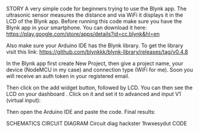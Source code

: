 STORY
A very simple code for beginners trying to use the Blynk app. The ultrasonic sensor measures the distance and via WiFi it displays it in the LCD of the Blynk app. Before running this code make sure you have the Blynk app in your smartphone. You can download it here: https://play.google.com/store/apps/details?id=cc.blynk&hl=en

Also make sure your Arduino IDE has the Blynk library. To get the library visit this link: https://github.com/blynkkk/blynk-library/releases/tag/v0.4.8

In the Blynk app first create New Project, then give a project name, your device (NodeMCU in my case) and connection type (WiFi for me). Soon you will receive an auth token in your registered email.

Then click on the add widget button, followed by LCD. You can then see the LCD on your dashboard . Click on it and set it to advanced and input V1 (virtual input):

Then open the Arduino IDE and paste the code. Final results:

SCHEMATICS
CIRCUIT DIAGRAM	
Circuit diag hackster 1hwxesydut
CODE

